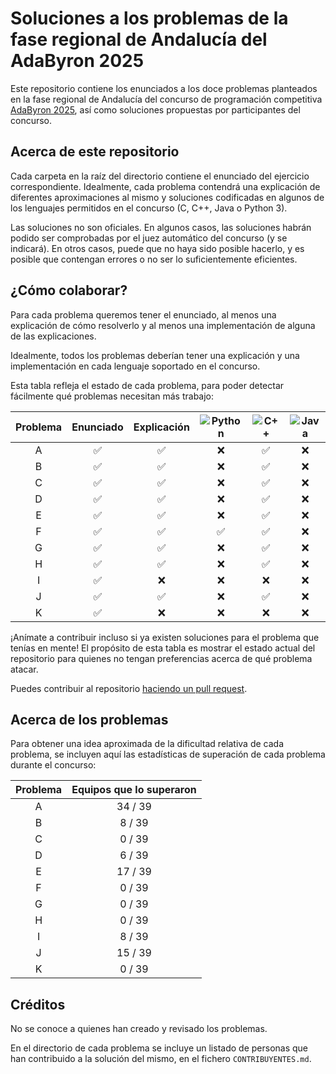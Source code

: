 # Soluciones a los problemas de la fase regional de Andalucía del AdaByron 2025

Este repositorio contiene los enunciados a los doce problemas planteados en la
fase regional de Andalucía del concurso de programación competitiva [AdaByron
2025](https://ada-byron.es/2025/reg/andalucia/), así como soluciones propuestas
por participantes del concurso.

## Acerca de este repositorio
Cada carpeta en la raíz del directorio contiene el enunciado del ejercicio
correspondiente. Idealmente, cada problema contendrá una explicación de
diferentes aproximaciones al mismo y soluciones codificadas en algunos de los
lenguajes permitidos en el concurso (C, C++, Java o Python 3).

Las soluciones no son oficiales. En algunos casos, las soluciones habrán podido
ser comprobadas por el juez automático del concurso (y se indicará). En otros
casos, puede que no haya sido posible hacerlo, y es posible que contengan
errores o no ser lo suficientemente eficientes.

## ¿Cómo colaborar?
Para cada problema queremos tener el enunciado, al menos una explicación de
cómo resolverlo y al menos una implementación de alguna de las explicaciones.

Idealmente, todos los problemas deberían tener una explicación y una
implementación en cada lenguaje soportado en el concurso.

Esta tabla refleja el estado de cada problema, para poder detectar fácilmente
qué problemas necesitan más trabajo:

| Problema | Enunciado          | Explicación        | ![Python](https://img.shields.io/badge/python-3670A0?style=for-the-badge&logo=python&logoColor=ffdd54) | ![C++](https://img.shields.io/badge/c++-%2300599C.svg?style=for-the-badge&logo=c%2B%2B&logoColor=white) | ![Java](https://img.shields.io/badge/java-%23ED8B00.svg?style=for-the-badge&logo=openjdk&logoColor=white) |
| :------: | :----------------: | :---------:        | :--------------:   | :--------------:   | :--------------:   |
| A        | :white_check_mark: | :white_check_mark: | :x: | :white_check_mark: | :x: |
| B        | :white_check_mark: | :white_check_mark: | :x: | :white_check_mark: | :x: |
| C        | :white_check_mark: | :white_check_mark: | :x: | :white_check_mark: | :x: |
| D        | :white_check_mark: | :white_check_mark: | :x: | :white_check_mark: | :x: |
| E        | :white_check_mark: | :white_check_mark: | :x: | :white_check_mark: | :x: |
| F        | :white_check_mark: | :white_check_mark: | :white_check_mark: | :white_check_mark: | :x: |
| G        | :white_check_mark: | :white_check_mark: | :x: | :white_check_mark: | :x: |
| H        | :white_check_mark: | :white_check_mark: | :x: | :white_check_mark: | :x: |
| I        | :white_check_mark: | :x: | :x: | :x: | :x: |
| J        | :white_check_mark: | :white_check_mark: | :x: | :white_check_mark: | :x: |
| K        | :white_check_mark: | :x: | :x: | :x: | :x: |

¡Anímate a contribuir incluso si ya existen soluciones para el problema que
tenías en mente! El propósito de esta tabla es mostrar el estado actual del
repositorio para quienes no tengan preferencias acerca de qué problema atacar.

Puedes contribuir al repositorio [haciendo un pull
request](https://www.freecodecamp.org/espanol/news/como-hacer-tu-primer-pull-request-en-github/).

## Acerca de los problemas
Para obtener una idea aproximada de la dificultad relativa de cada problema, se
incluyen aquí las estadísticas de superación de cada problema durante el
concurso:

| Problema | Equipos que lo superaron |
| :------: | :-----------------------:|
| A        | 34 / 39                  |
| B        |  8 / 39                  |
| C        |  0 / 39                  |
| D        |  6 / 39                  |
| E        | 17 / 39                  |
| F        |  0 / 39                  |
| G        |  0 / 39                  |
| H        |  0 / 39                  |
| I        |  8 / 39                  |
| J        | 15 / 39                  |
| K        |  0 / 39                  |

## Créditos

No se conoce a quienes han creado y revisado los problemas.

En el directorio de cada problema se incluye un listado de personas que han
contribuido a la solución del mismo, en el fichero `CONTRIBUYENTES.md`.
